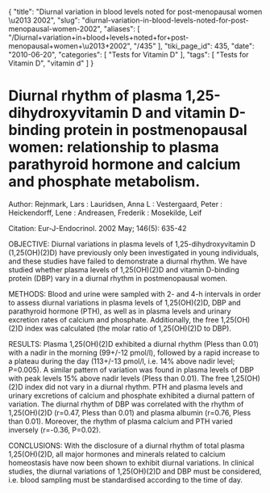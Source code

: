 {
    "title": "Diurnal variation in blood levels noted for post-menopausal women \u2013 2002",
    "slug": "diurnal-variation-in-blood-levels-noted-for-post-menopausal-women-2002",
    "aliases": [
        "/Diurnal+variation+in+blood+levels+noted+for+post-menopausal+women+\u2013+2002",
        "/435"
    ],
    "tiki_page_id": 435,
    "date": "2010-06-20",
    "categories": [
        "Tests for Vitamin D"
    ],
    "tags": [
        "Tests for Vitamin D",
        "vitamin d"
    ]
}


# Diurnal rhythm of plasma 1,25-dihydroxyvitamin D and vitamin D-binding protein in postmenopausal women: relationship to plasma parathyroid hormone and calcium and phosphate metabolism.

Author:	Rejnmark, Lars : Lauridsen, Anna L : Vestergaard, Peter : Heickendorff, Lene : Andreasen, Frederik : Mosekilde, Leif

Citation:	Eur-J-Endocrinol. 2002 May; 146(5): 635-42

OBJECTIVE: Diurnal variations in plasma levels of 1,25-dihydroxyvitamin D (1,25(OH)(2)D) have previously only been investigated in young individuals, and these studies have failed to demonstrate a diurnal rhythm. We have studied whether plasma levels of 1,25(OH)(2)D and vitamin D-binding protein (DBP) vary in a diurnal rhythm in postmenopausal women. 

METHODS: Blood and urine were sampled with 2- and 4-h intervals in order to assess diurnal variations in plasma levels of 1,25(OH)(2)D, DBP and parathyroid hormone (PTH), as well as in plasma levels and urinary excretion rates of calcium and phosphate. Additionally, the free 1,25(OH)(2)D index was calculated (the molar ratio of 1,25(OH)(2)D to DBP). 

RESULTS: Plasma 1,25(OH)(2)D exhibited a diurnal rhythm (Pless than 0.01) with a nadir in the morning (99+/-12 pmol/l), followed by a rapid increase to a plateau during the day (113+/-13 pmol/l, i.e. 14% above nadir level; P=0.005). A similar pattern of variation was found in plasma levels of DBP with peak levels 15% above nadir levels (Pless than 0.01). The free 1,25(OH)(2)D index did not vary in a diurnal rhythm. PTH and plasma levels and urinary excretions of calcium and phosphate exhibited a diurnal pattern of variation. The diurnal rhythm of DBP was correlated with the rhythm of 1,25(OH)(2)D (r=0.47, Pless than 0.01) and plasma albumin (r=0.76, Pless than 0.01). Moreover, the rhythm of plasma calcium and PTH varied inversely (r=-0.36, P=0.02). 

CONCLUSIONS: With the disclosure of a diurnal rhythm of total plasma 1,25(OH)(2)D, all major hormones and minerals related to calcium homeostasis have now been shown to exhibit diurnal variations. In clinical studies, the diurnal variations of 1,25(OH)(2)D and DBP must be considered, i.e. blood sampling must be standardised according to the time of day.